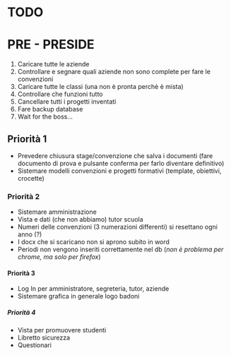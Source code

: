 # TODO






# PRE - PRESIDE
1) Caricare tutte le aziende
2) Controllare e segnare quali aziende non sono complete per fare le convenzioni
3) Caricare tutte le classi (una non è pronta perchè è mista)
4) Controllare che funzioni tutto
5) Cancellare tutti i progetti inventati
6) Fare backup database
7) Wait for the boss...






## Priorità 1
* Prevedere chiusura stage/convenzione che salva i documenti (fare documento di prova e pulsante conferma per farlo diventare definitivo)
* Sistemare modelli convenzioni e progetti formativi (template, obiettivi, crocette)

### Priorità 2
* Sistemare amministrazione
* Vista e dati (che non abbiamo) tutor scuola
* Numeri delle convenzioni (3 numerazioni differenti) si resettano ogni anno (?)
* I docx che si scaricano non si aprono subito in word
* Periodi non vengono inseriti correttamente nel db (*non è problema per chrome, ma solo per firefox*)

#### Priorità 3
* Log In per amministratore, segreteria, tutor, aziende
* Sistemare grafica in generale logo badoni

##### Priorità 4
* Vista per promuovere studenti
* Libretto sicurezza
* Questionari
